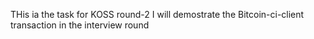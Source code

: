 THis ia the task for KOSS round-2
I will demostrate the Bitcoin-ci-client transaction in the interview round
